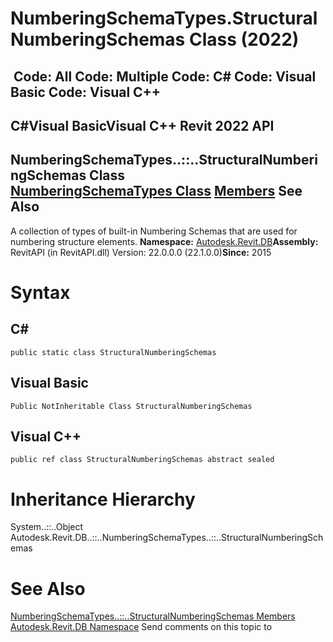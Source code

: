 # NumberingSchemaTypes.StructuralNumberingSchemas Class (2022)

﻿
 Code: All Code: Multiple Code: C# Code: Visual Basic Code: Visual C++   
---  
C#Visual BasicVisual C++
Revit 2022 API  
---  
NumberingSchemaTypes..::..StructuralNumberingSchemas Class  
[NumberingSchemaTypes Class](f35deaf0-5c35-a492-5d8e-6e1b00f08ff9.md "NumberingSchemaTypes Class") [Members](cbd9b3bf-a274-7756-0579-38d360b6114a.md "NumberingSchemaTypes.StructuralNumberingSchemas Members") See Also  
---  
A collection of types of built-in Numbering Schemas that are used for numbering structure elements. 
**Namespace:** [Autodesk.Revit.DB](87546ba7-461b-c646-cbb1-2cb8f5bff8b2.md "Autodesk.Revit.DB Namespace")**Assembly:** RevitAPI (in RevitAPI.dll) Version: 22.0.0.0 (22.1.0.0)**Since:** 2015 
# Syntax
C#  
---  
```text
public static class StructuralNumberingSchemas
```
  
Visual Basic  
---  
```text
Public NotInheritable Class StructuralNumberingSchemas
```
  
Visual C++  
---  
```text
public ref class StructuralNumberingSchemas abstract sealed
```
  
# Inheritance Hierarchy
System..::..Object Autodesk.Revit.DB..::..NumberingSchemaTypes..::..StructuralNumberingSchemas
# See Also
[NumberingSchemaTypes..::..StructuralNumberingSchemas Members](cbd9b3bf-a274-7756-0579-38d360b6114a.md "NumberingSchemaTypes.StructuralNumberingSchemas Members")
[Autodesk.Revit.DB Namespace](87546ba7-461b-c646-cbb1-2cb8f5bff8b2.md "Autodesk.Revit.DB Namespace")
Send comments on this topic to 